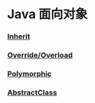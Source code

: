 # Java 面向对象
### [Inherit](Inherit.md)

### [Override/Overload](Override-Overload.md)

### [Polymorphic](Polymorphic.md)

### [AbstractClass](AbstractClass.md)